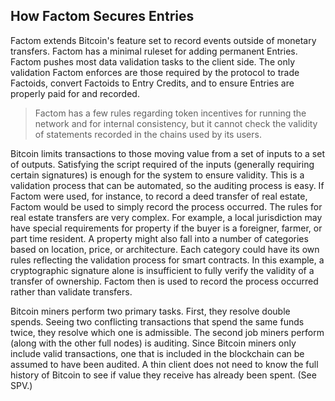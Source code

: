 ## How Factom Secures Entries
Factom extends Bitcoin's feature set to record events outside of monetary transfers. Factom has a minimal ruleset for adding permanent Entries. Factom pushes most data validation tasks to the client side. The only validation Factom enforces are those required by the protocol to trade Factoids, convert Factoids to Entry Credits, and to ensure Entries are properly paid for and recorded.

> Factom has a few rules regarding token incentives for running the network and for internal consistency, but it cannot check the validity of statements recorded in the chains used by its users.

Bitcoin limits transactions to those moving value from a set of inputs to a set of outputs. Satisfying the script required of the inputs (generally requiring certain signatures) is enough for the system to ensure validity. This is a validation process that can be automated, so the auditing process is easy. If Factom were used, for instance, to record a deed transfer of real estate, Factom would be used to simply record the process occurred. The rules for real estate transfers are very complex. For example, a local jurisdiction may have special requirements for property if the buyer is a foreigner, farmer, or part time resident. A property might also fall into a number of categories based on location, price, or architecture. Each category could have its own rules reflecting the validation process for smart contracts. In this example, a cryptographic signature alone is insufficient to fully verify the validity of a transfer of ownership. Factom then is used to record the process occurred rather than validate transfers.

Bitcoin miners perform two primary tasks. First, they resolve double spends. Seeing two conflicting transactions that spend the same funds twice, they resolve which one is admissible. The second job miners perform (along with the other full nodes) is auditing. Since Bitcoin miners only include valid transactions, one that is included in the blockchain can be assumed to have been audited. A thin client does not need to know the full history of Bitcoin to see if value they receive has already been spent. (See SPV.)

